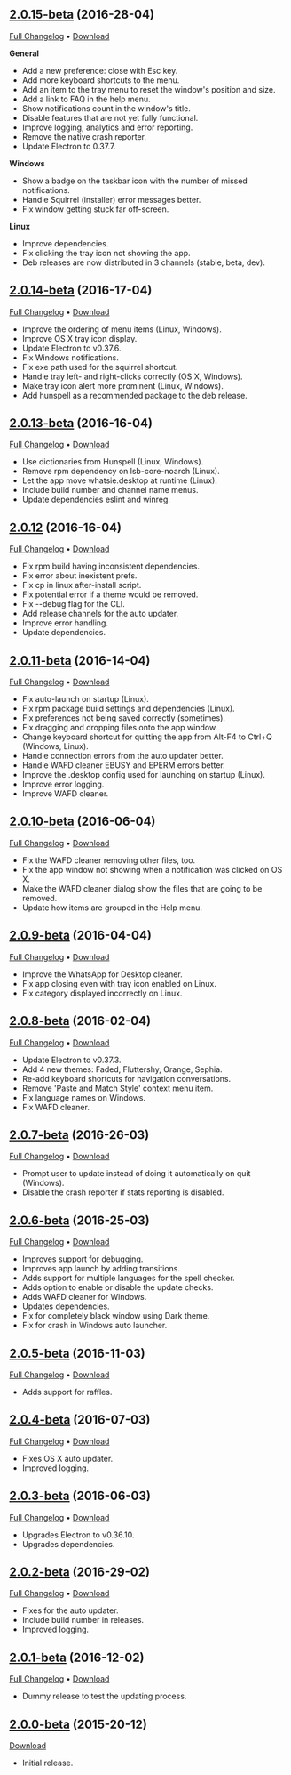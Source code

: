 ## [2.0.15-beta](https://github.com/Aluxian/Whatsie/tree/v2.0.15) (2016-28-04)

[Full Changelog](https://github.com/Aluxian/Whatsie/compare/v2.0.14...v2.0.15) &bull; [Download](https://github.com/Aluxian/Whatsie/releases/tag/v2.0.15)

**General**

- Add a new preference: close with Esc key.
- Add more keyboard shortcuts to the menu.
- Add an item to the tray menu to reset the window's position and size.
- Add a link to FAQ in the help menu.
- Show notifications count in the window's title.
- Disable features that are not yet fully functional.
- Improve logging, analytics and error reporting.
- Remove the native crash reporter.
- Update Electron to 0.37.7.

**Windows**

- Show a badge on the taskbar icon with the number of missed notifications.
- Handle Squirrel (installer) error messages better.
- Fix window getting stuck far off-screen.

**Linux**

- Improve dependencies.
- Fix clicking the tray icon not showing the app.
- Deb releases are now distributed in 3 channels (stable, beta, dev).

## [2.0.14-beta](https://github.com/Aluxian/Whatsie/tree/v2.0.14) (2016-17-04)

[Full Changelog](https://github.com/Aluxian/Whatsie/compare/v2.0.13...v2.0.14) &bull; [Download](https://github.com/Aluxian/Whatsie/releases/tag/v2.0.14)
- Improve the ordering of menu items (Linux, Windows).
- Improve OS X tray icon display.
- Update Electron to v0.37.6.
- Fix Windows notifications.
- Fix exe path used for the squirrel shortcut.
- Handle tray left- and right-clicks correctly (OS X, Windows).
- Make tray icon alert more prominent (Linux, Windows).
- Add hunspell as a recommended package to the deb release.

## [2.0.13-beta](https://github.com/Aluxian/Whatsie/tree/v2.0.13) (2016-16-04)

[Full Changelog](https://github.com/Aluxian/Whatsie/compare/v2.0.12...v2.0.13) &bull; [Download](https://github.com/Aluxian/Whatsie/releases/tag/v2.0.13)
- Use dictionaries from Hunspell (Linux, Windows).
- Remove rpm dependency on lsb-core-noarch (Linux).
- Let the app move whatsie.desktop at runtime (Linux).
- Include build number and channel name menus.
- Update dependencies eslint and winreg.

## [2.0.12](https://github.com/Aluxian/Whatsie/tree/v2.0.12) (2016-16-04)

[Full Changelog](https://github.com/Aluxian/Whatsie/compare/v2.0.11...v2.0.12) &bull; [Download](https://github.com/Aluxian/Whatsie/releases/tag/v2.0.12)
- Fix rpm build having inconsistent dependencies.
- Fix error about inexistent prefs.
- Fix cp in linux after-install script.
- Fix potential error if a theme would be removed.
- Fix --debug flag for the CLI.
- Add release channels for the auto updater.
- Improve error handling.
- Update dependencies.

## [2.0.11-beta](https://github.com/Aluxian/Whatsie/tree/v2.0.11) (2016-14-04)

[Full Changelog](https://github.com/Aluxian/Whatsie/compare/v2.0.10...v2.0.11) &bull; [Download](https://github.com/Aluxian/Whatsie/releases/tag/v2.0.11)
- Fix auto-launch on startup (Linux).
- Fix rpm package build settings and dependencies (Linux).
- Fix preferences not being saved correctly (sometimes).
- Fix dragging and dropping files onto the app window.
- Change keyboard shortcut for quitting the app from Alt-F4 to Ctrl+Q (Windows, Linux).
- Handle connection errors from the auto updater better.
- Handle WAFD cleaner EBUSY and EPERM errors better.
- Improve the .desktop config used for launching on startup (Linux).
- Improve error logging.
- Improve WAFD cleaner.

## [2.0.10-beta](https://github.com/Aluxian/Whatsie/tree/v2.0.10) (2016-06-04)

[Full Changelog](https://github.com/Aluxian/Whatsie/compare/v2.0.9...v2.0.10) &bull; [Download](https://github.com/Aluxian/Whatsie/releases/tag/v2.0.10)
- Fix the WAFD cleaner removing other files, too.
- Fix the app window not showing when a notification was clicked on OS X.
- Make the WAFD cleaner dialog show the files that are going to be removed.
- Update how items are grouped in the Help menu.

## [2.0.9-beta](https://github.com/Aluxian/Whatsie/tree/v2.0.9) (2016-04-04)

[Full Changelog](https://github.com/Aluxian/Whatsie/compare/v2.0.8...v2.0.9) &bull; [Download](https://github.com/Aluxian/Whatsie/releases/tag/v2.0.9)
- Improve the WhatsApp for Desktop cleaner.
- Fix app closing even with tray icon enabled on Linux.
- Fix category displayed incorrectly on Linux.

## [2.0.8-beta](https://github.com/Aluxian/Whatsie/tree/v2.0.8) (2016-02-04)

[Full Changelog](https://github.com/Aluxian/Whatsie/compare/v2.0.7...v2.0.8) &bull; [Download](https://github.com/Aluxian/Whatsie/releases/tag/v2.0.8)
- Update Electron to v0.37.3.
- Add 4 new themes: Faded, Fluttershy, Orange, Sephia.
- Re-add keyboard shortcuts for navigation conversations.
- Remove 'Paste and Match Style' context menu item.
- Fix language names on Windows.
- Fix WAFD cleaner.

## [2.0.7-beta](https://github.com/Aluxian/Whatsie/tree/v2.0.7) (2016-26-03)

[Full Changelog](https://github.com/Aluxian/Whatsie/compare/v2.0.6...v2.0.7) &bull; [Download](https://github.com/Aluxian/Whatsie/releases/tag/v2.0.7)
- Prompt user to update instead of doing it automatically on quit (Windows).
- Disable the crash reporter if stats reporting is disabled.

## [2.0.6-beta](https://github.com/Aluxian/Whatsie/tree/v2.0.6) (2016-25-03)

[Full Changelog](https://github.com/Aluxian/Whatsie/compare/v2.0.5...v2.0.6) &bull; [Download](https://github.com/Aluxian/Whatsie/releases/tag/v2.0.6)
- Improves support for debugging.
- Improves app launch by adding transitions.
- Adds support for multiple languages for the spell checker.
- Adds option to enable or disable the update checks.
- Adds WAFD cleaner for Windows.
- Updates dependencies.
- Fix for completely black window using Dark theme.
- Fix for crash in Windows auto launcher.

## [2.0.5-beta](https://github.com/Aluxian/Whatsie/tree/v2.0.5) (2016-11-03)

[Full Changelog](https://github.com/Aluxian/Whatsie/compare/v2.0.4...v2.0.5) &bull; [Download](https://github.com/Aluxian/Whatsie/releases/tag/v2.0.5)
- Adds support for raffles.

## [2.0.4-beta](https://github.com/Aluxian/Whatsie/tree/v2.0.4) (2016-07-03)

[Full Changelog](https://github.com/Aluxian/Whatsie/compare/v2.0.3...v2.0.4) &bull; [Download](https://github.com/Aluxian/Whatsie/releases/tag/v2.0.4)
- Fixes OS X auto updater.
- Improved logging.

## [2.0.3-beta](https://github.com/Aluxian/Whatsie/tree/v2.0.3) (2016-06-03)

[Full Changelog](https://github.com/Aluxian/Whatsie/compare/v2.0.2...v2.0.3) &bull; [Download](https://github.com/Aluxian/Whatsie/releases/tag/v2.0.3)
- Upgrades Electron to v0.36.10.
- Upgrades dependencies.

## [2.0.2-beta](https://github.com/Aluxian/Whatsie/tree/v2.0.2) (2016-29-02)

[Full Changelog](https://github.com/Aluxian/Whatsie/compare/v2.0.1...v2.0.2) &bull; [Download](https://github.com/Aluxian/Whatsie/releases/tag/v2.0.2)
- Fixes for the auto updater.
- Include build number in releases.
- Improved logging.

## [2.0.1-beta](https://github.com/Aluxian/Whatsie/tree/v2.0.1) (2016-12-02)

[Full Changelog](https://github.com/Aluxian/Whatsie/compare/v2.0.0...v2.0.1) &bull; [Download](https://github.com/Aluxian/Whatsie/releases/tag/v2.0.1)
- Dummy release to test the updating process.

## [2.0.0-beta](https://github.com/Aluxian/Whatsie/tree/v2.0.0) (2015-20-12)

[Download](https://github.com/Aluxian/Whatsie/releases/tag/v2.0.0)
- Initial release.
